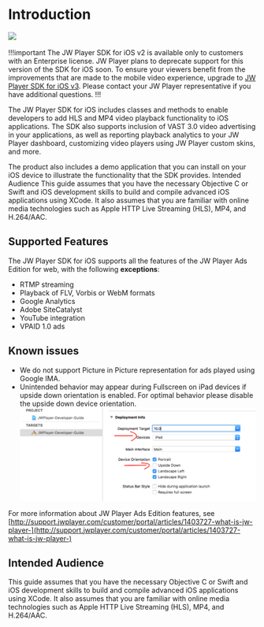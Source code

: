 # Introduction

<img src="https://img.shields.io/badge/%20-iOS%20v2%20DEPRECATED-FFBA43.svg?logo=apple">

!!!important
The JW Player SDK for iOS v2 is available only to customers with an Enterprise license. JW Player plans to deprecate support for this version of the SDK for iOS soon. To ensure your viewers benefit from the improvements that are made to the mobile video experience, upgrade to [JW Player SDK for iOS v3](https://developer.jwplayer.com/sdk/ios/docs/developer-guide/). Please contact your JW Player representative if you have additional questions.
!!!

The JW Player SDK for iOS includes classes and methods to enable developers to add HLS and MP4 video playback functionality to iOS applications. The SDK also supports inclusion of VAST 3.0 video advertising in your applications, as well as reporting playback analytics to your JW Player dashboard, customizing video players using JW Player custom skins, and more.

The product also includes a demo application that you can install on your iOS device to illustrate the functionality that the SDK provides. 
Intended Audience
This guide assumes that you have the necessary Objective C or Swift and iOS development skills to build and compile advanced iOS applications using XCode. It also assumes that you are familiar with online media technologies such as Apple HTTP Live Streaming (HLS), MP4, and H.264/AAC.

## Supported Features
The JW Player SDK for iOS supports all the features of the JW Player Ads Edition for web, with the following **exceptions**:

* RTMP streaming  
* Playback of FLV, Vorbis or WebM formats  
* Google Analytics    
* Adobe SiteCatalyst  
* YouTube integration  
* VPAID 1.0 ads  

## Known issues
* We do not support Picture in Picture representation for ads played using Google IMA.
* Unintended behavior may appear during Fullscreen on iPad devices if upside down orientation is enabled. For optimal behavior please disable the upside down device orientation.
![Disabling Upside Down](./images/disableUpsideDown.png)

For more information about JW Player Ads Edition features, see [http://support.jwplayer.com/customer/portal/articles/1403727-what-is-jw-player-](http://support.jwplayer.com/customer/portal/articles/1403727-what-is-jw-player-)

## Intended Audience
This guide assumes that you have the necessary Objective C or Swift and iOS development skills to build and compile advanced iOS applications using XCode. It also assumes that you are familiar with online media technologies such as Apple HTTP Live Streaming (HLS), MP4, and H.264/AAC.
